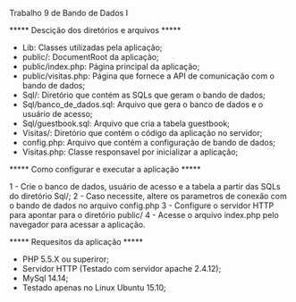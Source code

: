 Trabalho 9 de Bando de Dados I

***** Descição dos diretórios e arquivos *****

 - Lib: Classes utilizadas pela aplicação;
 - public/: DocumentRoot da aplicação;
 - public/index.php: Página principal da aplicação;
 - public/visitas.php: Página que fornece a API de comunicação com o bando de dados;
 - Sql/: Diretório que contém as SQLs que geram o bando de dados;
 - Sql/banco_de_dados.sql: Arquivo que gera o banco de dados e o usuário de acesso;
 - Sql/guestbook.sql: Arquivo que cria a tabela guestbook;
 - Visitas/: Diretório que contém o código da aplicação no servidor;
 - config.php: Arquivo que contém a configuração de bando de dados;
 - Visitas.php: Classe responsavel por inicializar a aplicação;


***** Como configurar e executar a aplicação *****

1 - Crie o banco de dados, usuário de acesso e a tabela a partir das SQLs do diretório Sql/;
2 - Caso necessite, altere os parametros de conexão com o bando de dados no arquivo config.php
3 - Configure o servidor HTTP para apontar para o diretório public/
4 - Acesse o arquivo index.php pelo navegador para acessar a aplicação.


***** Requesitos da aplicação *****

 - PHP 5.5.X ou superiror;
 - Servidor HTTP (Testado com servidor apache 2.4.12);
 - MySql 14.14;
 - Testado apenas no Linux Ubuntu 15.10;
